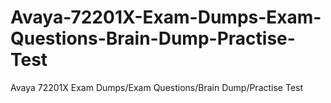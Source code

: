 # Avaya-72201X-Exam-Dumps-Exam-Questions-Brain-Dump-Practise-Test
Avaya 72201X Exam Dumps/Exam Questions/Brain Dump/Practise Test
